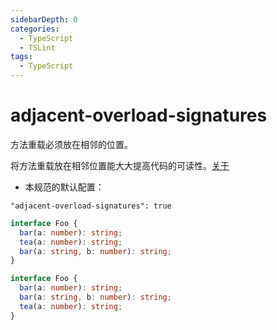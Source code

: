 ```yaml
---
sidebarDepth: 0
categories:
  - TypeScript
  - TSLint
tags:
  - TypeScript
---
```


# adjacent-overload-signatures

方法重载必须放在相邻的位置。

<Badge text="TSOnly" type="warn" vertical="middle" /> <Badge text="Has Fixer" vertical="middle" />

将方法重载放在相邻位置能大大提高代码的可读性。[关于](https://palantir.github.io/tslint/rules/adjacent-overload-signatures/)

- 本规范的默认配置：

`"adjacent-overload-signatures": true`

<div class="code-style bad">

```ts
interface Foo {
  bar(a: number): string;
  tea(a: number): string;
  bar(a: string, b: number): string;
}
```

</div>
<div class="code-style good">

```ts
interface Foo {
  bar(a: number): string;
  bar(a: string, b: number): string;
  tea(a: number): string;
}
```

</div>
